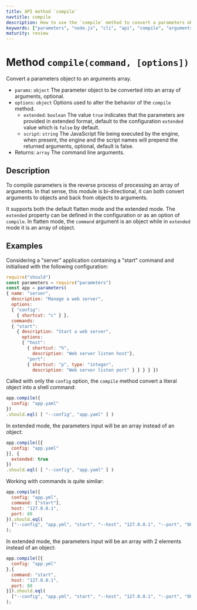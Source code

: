 ```yaml
---
title: API method `compile`
navtitle: compile
description: How to use the `compile` method to convert a parameters object to an arguments array.
keywords: ["parameters", "node.js", "cli", "api", "compile", "arguments", "argv", "array"]
maturity: review
---
```


# Method `compile(command, [options])`

Convert a parameters object to an arguments array.

* `params`: `object` The parameter object to be converted into an array of arguments, optional.
* `options`: `object` Options used to alter the behavior of the `compile` method.
  * `extended`: `boolean` The value `true` indicates that the parameters are provided in extended format, default to the configuration `extended` value which is `false` by default.
  * `script`: `string` The JavaScript file being executed by the engine, when present, the engine and the script names will prepend the returned arguments, optional, default is false.
* Returns: `array` The command line arguments.

## Description

To compile parameters is the reverse process of processing an array of arguments. In that sense, this module is bi-directional, it can both convert arguments to objects and back from objects to arguments.

It supports both the default flatten mode and the extended mode. The `extended` property can be defined in the configuration or as an option of `compile`. In flatten mode, the `command` argument is an object while in `extended` mode it is an array of object.

## Examples

Considering a "server" application containing a "start" command and initialised with the following configuration:

```js
require("should")
const parameters = require("parameters")
const app = parameters(
{ name: "server",
  description: "Manage a web server",
  options:
  { "config":
    { shortcut: "c" } },
  commands:
  { "start":
    { description: "Start a web server",
      options:
      { "host":
        { shortcut: "h",
          description: "Web server listen host"},
        "port":
        { shortcut: "p", type: "integer",
          description: "Web server listen port" } } } } })
```

Called with only the `config` option, the `compile` method convert a literal object into a shell command:

```javascript
app.compile({
  config: "app.yaml"
})
.should.eql( [ "--config", "app.yaml" ] )
```

In extended mode, the parameters input will be an array instead of an object:

```js
app.compile([{
  config: "app.yaml"
}], {
  extended: true
})
.should.eql( [ "--config", "app.yaml" ] )
```

Working with commands is quite similar:

```js
app.compile({
  config: "app.yml",
  command: ["start"],
  host: "127.0.0.1",
  port: 80
}).should.eql(
  ["--config", "app.yml", "start", "--host", "127.0.0.1", "--port", "80"]
);
```

In extended mode, the parameters input will be an array with 2 elements instead of an object:

```js
app.compile([{
  config: "app.yml"
},{
  command: "start",
  host: "127.0.0.1",
  port: 80
}]).should.eql(
  ["--config", "app.yml", "start", "--host", "127.0.0.1", "--port", "80"]
);
```
